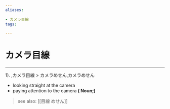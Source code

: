```yaml
---
aliases:
    
- カメラ目線
tags:
    
---
```


# カメラ目線
---
1).
,カメラ目線 > カメラめせん,カメラめせん

- looking straight at the camera
- paying attention to the camera
**( Noun;)**
> see also:  [[目線 めせん]]
            